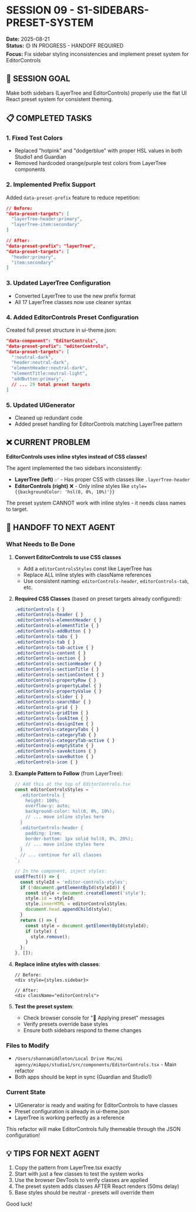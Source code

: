 # SESSION 09 - S1-SIDEBARS-PRESET-SYSTEM

**Date:** 2025-08-21  
**Status:** 🟡 IN PROGRESS - HANDOFF REQUIRED  
**Focus:** Fix sidebar styling inconsistencies and implement preset system for EditorControls

## 🎯 SESSION GOAL
Make both sidebars (LayerTree and EditorControls) properly use the flat UI React preset system for consistent theming.

## 📋 COMPLETED TASKS

### 1. Fixed Test Colors
- Replaced "hotpink" and "dodgerblue" with proper HSL values in both Studio1 and Guardian
- Removed hardcoded orange/purple test colors from LayerTree components

### 2. Implemented Prefix Support
Added `data-preset-prefix` feature to reduce repetition:
```json
// Before:
"data-preset-targets": [
  "layerTree-header:primary",
  "layerTree-item:secondary"
]

// After:
"data-preset-prefix": "layerTree",
"data-preset-targets": [
  "header:primary",
  "item:secondary"
]
```

### 3. Updated LayerTree Configuration
- Converted LayerTree to use the new prefix format
- All 17 LayerTree classes now use cleaner syntax

### 4. Added EditorControls Preset Configuration
Created full preset structure in ui-theme.json:
```json
"data-component": "EditorControls",
"data-preset-prefix": "editorControls",
"data-preset-targets": [
  ":neutral-dark",
  "header:neutral-dark",
  "elementHeader:neutral-dark",
  "elementTitle:neutral-light",
  "addButton:primary",
  // ... 29 total preset targets
]
```

### 5. Updated UIGenerator
- Cleaned up redundant code
- Added preset handling for EditorControls matching LayerTree pattern

## ❌ CURRENT PROBLEM

**EditorControls uses inline styles instead of CSS classes!**

The agent implemented the two sidebars inconsistently:
- **LayerTree (left)** ✅ - Has proper CSS with classes like `.layerTree-header`
- **EditorControls (right)** ❌ - Only inline styles like `style={{backgroundColor: 'hsl(0, 0%, 10%)'}}`

The preset system CANNOT work with inline styles - it needs class names to target.

## 🚨 HANDOFF TO NEXT AGENT

### What Needs to Be Done

1. **Convert EditorControls to use CSS classes**
   - Add a `editorControlsStyles` const like LayerTree has
   - Replace ALL inline styles with className references
   - Use consistent naming: `editorControls-header`, `editorControls-tab`, etc.

2. **Required CSS Classes** (based on preset targets already configured):
   ```css
   .editorControls { }
   .editorControls-header { }
   .editorControls-elementHeader { }
   .editorControls-elementTitle { }
   .editorControls-addButton { }
   .editorControls-tabs { }
   .editorControls-tab { }
   .editorControls-tab-active { }
   .editorControls-content { }
   .editorControls-section { }
   .editorControls-sectionHeader { }
   .editorControls-sectionTitle { }
   .editorControls-sectionContent { }
   .editorControls-propertyRow { }
   .editorControls-propertyLabel { }
   .editorControls-propertyValue { }
   .editorControls-slider { }
   .editorControls-searchBar { }
   .editorControls-grid { }
   .editorControls-gridItem { }
   .editorControls-lookItem { }
   .editorControls-designItem { }
   .editorControls-categoryTabs { }
   .editorControls-categoryTab { }
   .editorControls-categoryTab-active { }
   .editorControls-emptyState { }
   .editorControls-saveActions { }
   .editorControls-saveButton { }
   .editorControls-icon { }
   ```

3. **Example Pattern to Follow** (from LayerTree):
   ```typescript
   // Add this at the top of EditorControls.tsx
   const editorControlsStyles = `
     .editorControls {
       height: 100%;
       overflow-y: auto;
       background-color: hsl(0, 0%, 10%);
       // ... move inline styles here
     }
     .editorControls-header {
       padding: 1rem;
       border-bottom: 1px solid hsl(0, 0%, 20%);
       // ... move inline styles here
     }
     // ... continue for all classes
   `;
   
   // In the component, inject styles:
   useEffect(() => {
     const styleId = 'editor-controls-styles';
     if (!document.getElementById(styleId)) {
       const style = document.createElement('style');
       style.id = styleId;
       style.innerHTML = editorControlsStyles;
       document.head.appendChild(style);
     }
     return () => {
       const style = document.getElementById(styleId);
       if (style) {
         style.remove();
       }
     };
   }, []);
   ```

4. **Replace inline styles with classes**:
   ```tsx
   // Before:
   <div style={styles.sidebar}>
   
   // After:
   <div className="editorControls">
   ```

5. **Test the preset system**:
   - Check browser console for "🎨 Applying preset" messages
   - Verify presets override base styles
   - Ensure both sidebars respond to theme changes

### Files to Modify
- `/Users/shannamiddleton/Local Drive Mac/mi agency/miApps/studio1/src/components/EditorControls.tsx` - Main refactor
- Both apps should be kept in sync (Guardian and Studio1)

### Current State
- UIGenerator is ready and waiting for EditorControls to have classes
- Preset configuration is already in ui-theme.json
- LayerTree is working perfectly as a reference

This refactor will make EditorControls fully themeable through the JSON configuration!

## 💡 TIPS FOR NEXT AGENT
1. Copy the pattern from LayerTree.tsx exactly
2. Start with just a few classes to test the system works
3. Use the browser DevTools to verify classes are applied
4. The preset system adds classes AFTER React renders (50ms delay)
5. Base styles should be neutral - presets will override them

Good luck!